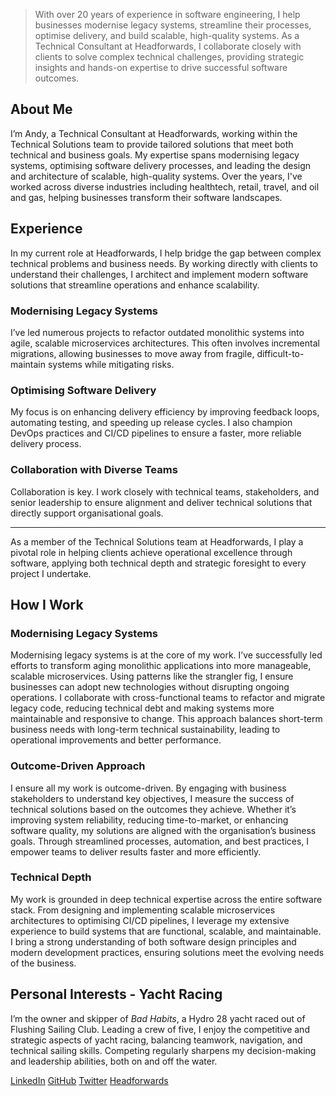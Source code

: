> With over 20 years of experience in software engineering, I help businesses modernise legacy systems, streamline their processes, optimise delivery, and build scalable, high-quality systems. As a Technical Consultant at Headforwards, I collaborate closely with clients to solve complex technical challenges, providing strategic insights and hands-on expertise to drive successful software outcomes.

## About Me

I’m Andy, a Technical Consultant at Headforwards, working within the Technical Solutions team to provide tailored solutions that meet both technical and business goals. My expertise spans modernising legacy systems, optimising software delivery processes, and leading the design and architecture of scalable, high-quality systems. Over the years, I've worked across diverse industries including healthtech, retail, travel, and oil and gas, helping businesses transform their software landscapes.

## Experience

In my current role at Headforwards, I help bridge the gap between complex technical problems and business needs. By working directly with clients to understand their challenges, I architect and implement modern software solutions that streamline operations and enhance scalability.

### Modernising Legacy Systems
I’ve led numerous projects to refactor outdated monolithic systems into agile, scalable microservices architectures. This often involves incremental migrations, allowing businesses to move away from fragile, difficult-to-maintain systems while mitigating risks.

### Optimising Software Delivery
My focus is on enhancing delivery efficiency by improving feedback loops, automating testing, and speeding up release cycles. I also champion DevOps practices and CI/CD pipelines to ensure a faster, more reliable delivery process.

### Collaboration with Diverse Teams
Collaboration is key. I work closely with technical teams, stakeholders, and senior leadership to ensure alignment and deliver technical solutions that directly support organisational goals.

---

As a member of the Technical Solutions team at Headforwards, I play a pivotal role in helping clients achieve operational excellence through software, applying both technical depth and strategic foresight to every project I undertake.

## How I Work

### Modernising Legacy Systems

Modernising legacy systems is at the core of my work. I’ve successfully led efforts to transform aging monolithic applications into more manageable, scalable microservices. Using patterns like the strangler fig, I ensure businesses can adopt new technologies without disrupting ongoing operations. I collaborate with cross-functional teams to refactor and migrate legacy code, reducing technical debt and making systems more maintainable and responsive to change. This approach balances short-term business needs with long-term technical sustainability, leading to operational improvements and better performance.

### Outcome-Driven Approach

I ensure all my work is outcome-driven. By engaging with business stakeholders to understand key objectives, I measure the success of technical solutions based on the outcomes they achieve. Whether it’s improving system reliability, reducing time-to-market, or enhancing software quality, my solutions are aligned with the organisation’s business goals. Through streamlined processes, automation, and best practices, I empower teams to deliver results faster and more efficiently.

### Technical Depth

My work is grounded in deep technical expertise across the entire software stack. From designing and implementing scalable microservices architectures to optimising CI/CD pipelines, I leverage my extensive experience to build systems that are functional, scalable, and maintainable. I bring a strong understanding of both software design principles and modern development practices, ensuring solutions meet the evolving needs of the business.

## Personal Interests - Yacht Racing

I’m the owner and skipper of *Bad Habits*, a Hydro 28 yacht raced out of Flushing Sailing Club. Leading a crew of five, I enjoy the competitive and strategic aspects of yacht racing, balancing teamwork, navigation, and technical sailing skills. Competing regularly sharpens my decision-making and leadership abilities, both on and off the water.

<script type="text/javascript" src="https://sessionize.com/api/speaker/sessions/mkavt2yy0t/0x0x267cb9x"></script>

<div class="social-links">
<a href="https://linkedin.com/in/andyrlweir" target="_blank"><i class="fa-brands fa-linkedin"></i> LinkedIn</a>
<a href="https://github.com/andyweir" target="_blank"><i class="fa-brands fa-square-github"></i> GitHub</a>
<a href="https://twitter.com/andyrlweir" target="_blank"><i class="fa-brands fa-square-twitter"></i> Twitter</a>
<a href="https://headforwards.com" target="_blank"><i class="fa-solid fa-briefcase"></i> Headforwards</a>
</div>
